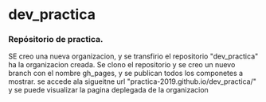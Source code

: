 # dev_practica
### Repósitorio de practica. 
SE creo una nueva organizacion, y se transfirio el repositorio "dev_practica" ha la organizacion creada.
Se clono el repositorio y se creo un nuevo branch con el nombre gh_pages, y se publican todos los componetes a mostrar. 
se accede ala sigueitne url "practica-2019.github.io/dev_practica/" y se puede visualizar la pagina deplegada de la organizacion


